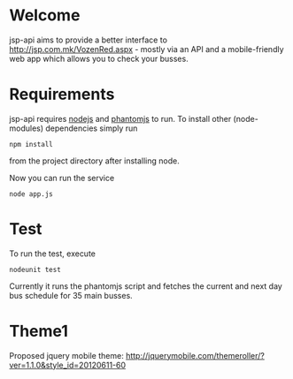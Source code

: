 Welcome
===========

jsp-api aims to provide a better interface to http://jsp.com.mk/VozenRed.aspx - mostly via an API and a 
mobile-friendly web app which allows you to check your busses.


Requirements
===========

jsp-api requires [nodejs](http://nodejs.org/) and [phantomjs](http://phantomjs.org/) to run. 
To install other (node-modules) dependencies simply run

`npm install`

from the project directory after installing node.

Now you can run the service

`node app.js`


Test
===========

To run the test, execute 

`nodeunit test`

Currently it runs the phantomjs script and fetches the current and next day bus schedule for 35 main busses.

Theme1
===========
Proposed jquery mobile theme: http://jquerymobile.com/themeroller/?ver=1.1.0&style_id=20120611-60